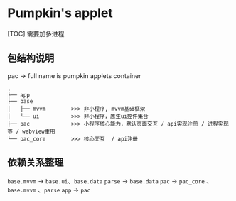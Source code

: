 # Pumpkin's applet

[TOC]
需要加多进程

## 包结构说明

pac -> full name is pumpkin applets container

```
.
├── app
├── base
│   ├── mvvm        >>> 非小程序, mvvm基础框架
│   └── ui          >>> 非小程序，原生ui控件集合
├── pac             >>> 小程序核心能力，默认页面交互 / api实现注册 / 进程实现等 / webview重用
└── pac_core        >>> 核心交互  / api注册 
```

## 依赖关系整理
`base.mvvm` -> `base.ui`、`base.data`
`parse` -> `base.data`
`pac` -> `pac_core` 、 `base.mvvm` 、`parse`
`app` -> `pac`

